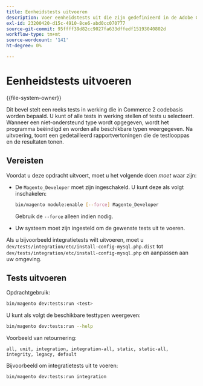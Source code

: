 ```yaml
---
title: Eenheidstests uitvoeren
description: Voer eenheidstests uit die zijn gedefinieerd in de Adobe Commerce-codebasis.
exl-id: 23200420-d15c-4910-8ce6-abd0cc070777
source-git-commit: 95ffff39d82cc9027fa633dffedf15193040802d
workflow-type: tm+mt
source-wordcount: '141'
ht-degree: 0%

---
```


# Eenheidstests uitvoeren

{{file-system-owner}}

Dit bevel stelt een reeks tests in werking die in Commerce 2 codebasis worden bepaald. U kunt of alle tests in werking stellen of tests u selecteert. Wanneer een niet-ondersteund type wordt opgegeven, wordt het programma beëindigd en worden alle beschikbare typen weergegeven. Na uitvoering, toont een gedetailleerd rapportvertoningen die de testlooppas en de resultaten tonen.

## Vereisten

Voordat u deze opdracht uitvoert, moet u het volgende doen _moet_ waar zijn:

- De `Magento_Developer` moet zijn ingeschakeld. U kunt deze als volgt inschakelen:

  ```bash
  bin/magento module:enable [--force] Magento_Developer
  ```

  Gebruik de `--force` alleen indien nodig.

- Uw systeem moet zijn ingesteld om de gewenste tests uit te voeren.

Als u bijvoorbeeld integratietests wilt uitvoeren, moet u `dev/tests/integration/etc/install-config-mysql.php.dist` tot `dev/tests/integration/etc/install-config-mysql.php` en aanpassen aan uw omgeving.

## Tests uitvoeren

Opdrachtgebruik:

```bash
bin/magento dev:tests:run <test>
```

U kunt als volgt de beschikbare testtypen weergeven:

```bash
bin/magento dev:tests:run --help
```

Voorbeeld van retournering:

```terminal
all, unit, integration, integration-all, static, static-all, integrity, legacy, default
```

Bijvoorbeeld om integratietests uit te voeren:

```bash
bin/magento dev:tests:run integration
```
